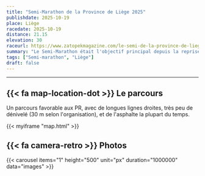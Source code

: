 ```yaml
---
title: "Semi-Marathon de la Province de Liège 2025"
publishdate: 2025-10-19
place: Liège
racedate: 2025-10-19
distance: 21.15 
elevation: 30
raceurl: https://www.zatopekmagazine.com/le-semi-de-la-province-de-liege/
summary: "Le Semi-Marathon était l'objectif principal depuis la reprise au début du mois d'août."
tags: ["Semi-marathon", "Liège"]
draft: false
---
```


---------------


## {{< fa map-location-dot >}} Le parcours

Un parcours favorable aux PR, avec de longues lignes droites, très peu de dénivelé (30 m selon l'organisation), et de l'asphalte la plupart du temps.

{{< myiframe "map.html" >}}

## {{< fa camera-retro >}} Photos

{{< carousel items="1" height="500" unit="px" duration="1000000" data="images" >}}

